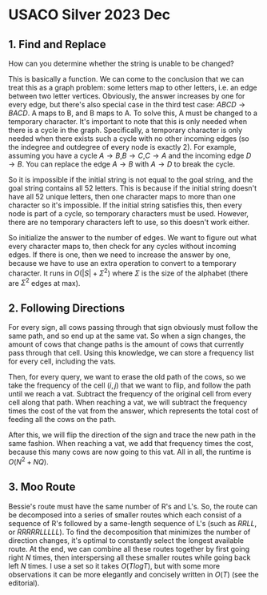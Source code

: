 # USACO Silver 2023 Dec

## 1. Find and Replace
How can you determine whether the string is unable to be changed?

This is basically a function. We can come to the conclusion that we can treat this as a graph problem: some letters map to other letters, i.e. an edge between two letter vertices. Obviously, the answer increases by one for every edge, but there's also special case in the third test case: $ABCD \rightarrow BACD$. A maps to B, and B maps to A. To solve this, A must be changed to a temporary character. It's important to note that this is only needed when there is a cycle in the graph. Specifically, a temporary character is only needed when there exists such a cycle with no other incoming edges (so the indegree and outdegree of every node is exactly $2$). For example, assuming you have a cycle $A\rightarrow{B}$,$B\rightarrow{C}$,$C\rightarrow{A}$ and the incoming edge $D\rightarrow{B}$. You can replace the edge $A\rightarrow{B}$ with $A\rightarrow{D}$ to break the cycle.

So it is impossible if the initial string is not equal to the goal string, and the goal string contains all $52$ letters.
This is because if the initial string doesn't have all $52$ unique letters, then one character maps to more than one character so it's impossible. If the initial string satisfies this, then every node is part of a cycle, so temporary characters must be used. However, there are no temporary characters left to use, so this doesn't work either.

So initialize the answer to the number of edges. We want to figure out what every character maps to, then check for any cycles without incoming edges. If there is one, then we need to increase the answer by one, because we have to use an extra operation to convert to a temporary character. It runs in $O(|S|+\Sigma^2)$ where $\Sigma$ is the size of the alphabet (there are $\Sigma^2$ edges at max).

## 2. Following Directions
For every sign, all cows passing through that sign obviously must follow the same path, and so end up at the same vat. So when a sign changes, the amount of cows that change paths is the amount of cows that currently pass through that cell. Using this knowledge, we can store a frequency list for every cell, including the vats. 

Then, for every query, we want to erase the old path of the cows, so we take the frequency of the cell $(i,j)$ that we want to flip, and follow the path until we reach a vat. Subtract the frequency of the original cell from every cell along that path. When reaching a vat, we will subtract the frequency times the cost of the vat from the answer, which represents the total cost of feeding all the cows on the path.

After this, we will flip the direction of the sign and trace the new path in the same fashion. When reaching a vat, we add that frequency times the cost, because this many cows are now going to this vat. All in all, the runtime is $O(N^2+NQ)$.

## 3. Moo Route
Bessie's route must have the same number of R's and L's. So, the route can be decomposed into a series of smaller routes which each consist of a sequence of R's followed by a same-length sequence of L's (such as $RRLL$, or $RRRRRLLLLL$). To find the decomposition that minimizes the number of direction changes, it's optimal to constantly select the longest available route. At the end, we can combine all these routes together by first going right $N$ times, then interspersing all these smaller routes while going back left $N$ times. I use a set so it takes $O(TlogT)$, but with some more observations it can be more elegantly and concisely written in $O(T)$ (see the editorial).